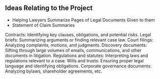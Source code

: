 ## Ideas Relating to the Project

- Helping Lawyers Summarize Pages of Legal Documents Given to them
- Statement of Claim Summaries

Contracts: Identifying key clauses, obligations, and potential risks.
Legal briefs: Summarizing arguments or finding relevant case law.
Court filings: Analyzing complaints, motions, and judgments.
Discovery documents: Sifting through large volumes of emails, communications, and other documents in litigation.
Regulations and statutes: Interpreting laws and regulations relevant to a case.
Wills and trusts: Ensuring proper legal language and identifying obligations.
Corporate governance documents: Analyzing bylaws, shareholder agreements, etc.
